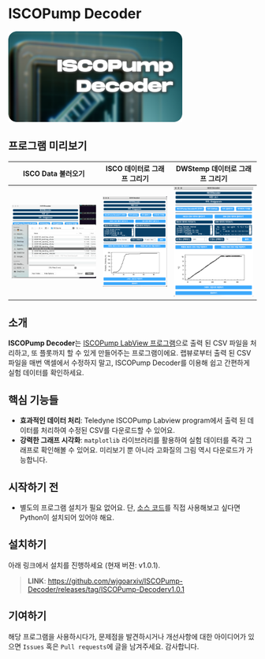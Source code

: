 # ISCOPump Decoder

<img src = "./logo.png" Width="70%">

## 프로그램 미리보기 

|ISCO Data **불러오기**|ISCO 데이터로 **그래프 그리기**|DWStemp 데이터로 **그래프 그리기**|
|:---:|:---:|:---:|
|<img src = "./showcase/1.png" Width="100%">|<img src = "./showcase/2.png" Width="100%">|<img src = "./showcase/3.png" Width="100%">|

## 소개

**ISCOPump Decoder**는 [ISCOPump LabView 프로그램](https://www.teledyneisco.com/pumps/misc)으로 출력 된 CSV 파일을 처리하고, 또 플롯까지 할 수 있게 만들어주는 프로그램이에요. 랩뷰로부터 출력 된 CSV파일을 매번 액셀에서 수정하지 말고, ISCOPump Decoder를 이용해 쉽고 간편하게 실험 데이터를 확인하세요. 

## 핵심 기능들

- **효과적인 데이터 처리**: Teledyne ISCOPump Labview program에서 출력 된 데이터를 처리하여 수정된 CSV를 다운로드할 수 있어요. 
- **강력한 그래프 시각화**: `matplotlib` 라이브러리를 활용하여 실험 데이터를 즉각 그래프로 확인해볼 수 있어요. 미리보기 뿐 아니라 고화질의 그림 역시 다운로드가 가능합니다. 

## 시작하기 전 

- 별도의 프로그램 설치가 필요 없어요. 단, [소스 코드](./gui_src.py)를 직접 사용해보고 싶다면 Python이 설치되어 있어야 해요.

## 설치하기

아래 링크에서 설치를 진행하세요 (현재 버젼: v1.0.1). </br>
> **LINK**: https://github.com/wjgoarxiv/ISCOPump-Decoder/releases/tag/ISCOPump-Decoderv1.0.1

## 기여하기

해당 프로그램을 사용하시다가, 문제점을 발견하시거나 개선사항에 대한 아이디어가 있으면 `Issues` 혹은 `Pull requests`에 글을 남겨주세요. 감사합니다. 
